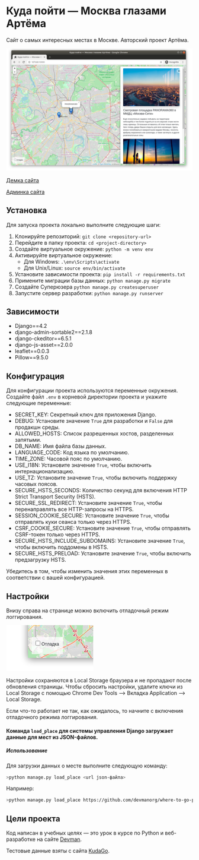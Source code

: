 # Куда пойти — Москва глазами Артёма

Сайт о самых интересных местах в Москве. Авторский проект Артёма.

![<span class=](.gitbook/assets/site.png)

[Демка сайта](https://mr4silent.pythonanywhere.com/)

[Админка сайта](https://mr4silent.pythonanywhere.com/admin/)

## Установка

Для запуска проекта локально выполните следующие шаги:

1. Клонируйте репозиторий: `git clone <repository-url>`
2. Перейдите в папку проекта: `cd <project-directory>`
3. Создайте виртуальное окружение: `python -m venv env`
4. Активируйте виртуальное окружение:
   * Для Windows: `.\env\Scripts\activate`
   * Для Unix/Linux: `source env/bin/activate`
5. Установите зависимости проекта: `pip install -r requirements.txt`
6. Примените миграции базы данных: `python manage.py migrate`
7. Создайте Суперюзера `python manage.py createsuperuser`
8. Запустите сервер разработки: `python manage.py runserver`

## Зависимости

* Django==4.2
* django-admin-sortable2==2.1.8
* django-ckeditor==6.5.1
* django-js-asset==2.0.0
* leaflet==0.0.3
* Pillow==9.5.0

## Конфигурация

Для конфигурации проекта используются переменные окружения. Создайте файл `.env` в корневой директории проекта и укажите следующие переменные:

* SECRET_KEY: Секретный ключ для приложения Django.
* DEBUG: Установите значение `True` для разработки и `False` для продакшн среды.
* ALLOWED_HOSTS: Список разрешенных хостов, разделенных запятыми.
* DB_NAME: Имя файла базы данных.
* LANGUAGE_CODE: Код языка по умолчанию.
* TIME_ZONE: Часовой пояс по умолчанию.
* USE_I18N: Установите значение `True`, чтобы включить интернационализацию.
* USE_TZ: Установите значение `True`, чтобы включить поддержку часовых поясов.
* SECURE_HSTS_SECONDS: Количество секунд для включения HTTP Strict Transport Security (HSTS).
* SECURE_SSL_REDIRECT: Установите значение `True`, чтобы перенаправлять все HTTP-запросы на HTTPS.
* SESSION_COOKIE_SECURE: Установите значение `True`, чтобы отправлять куки сеанса только через HTTPS.
* CSRF_COOKIE_SECURE: Установите значение `True`, чтобы отправлять CSRF-токен только через HTTPS.
* SECURE_HSTS_INCLUDE_SUBDOMAINS: Установите значение `True`, чтобы включить поддомены в HSTS.
* SECURE_HSTS_PRELOAD: Установите значение `True`, чтобы включить предзагрузку HSTS.

Убедитесь в том, чтобы изменить значения этих переменных в соответствии с вашей конфигурацией.

## Настройки

Внизу справа на странице можно включить отладочный режим логгирования.

![debug mode](.gitbook/assets/debug-option.png)

Настройки сохраняются в Local Storage браузера и не пропадают после обновления страницы. Чтобы сбросить настройки, удалите ключи из Local Storage с помощью Chrome Dev Tools —&gt; Вкладка Application —&gt; Local Storage.

Если что-то работает не так, как ожидалось, то начните с включения отладочного режима логгирования.

#### Команда `load_place` для системы управления Django загружает данные для мест из JSON-файлов.



##### Использование

Для загрузки данных о месте выполните следующую команду:

``` bash
>python manage.py load_place <url json-файла>
```

Например:

``` bash
>python manage.py load_place https://github.com/devmanorg/where-to-go-places/tree/master/places/anti-cafe-bizone.json
```

## Цели проекта

Код написан в учебных целях — это урок в курсе по Python и веб-разработке на сайте [Devman](https://dvmn.org).

Тестовые данные взяты с сайта [KudaGo](https://kudago.com).
